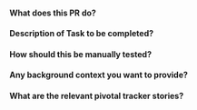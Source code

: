 #### What does this PR do?

#### Description of Task to be completed?

#### How should this be manually tested?

#### Any background context you want to provide?

#### What are the relevant pivotal tracker stories?
